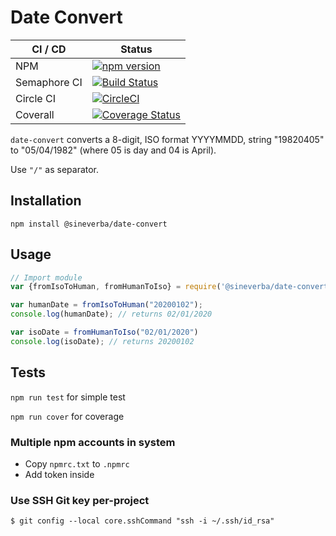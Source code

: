 Date Convert
============

| CI / CD | Status |
| ------- | ------ |
| NPM | [![npm version](https://badge.fury.io/js/%40sineverba%2Fdate-convert.svg)](https://badge.fury.io/js/%40sineverba%2Fdate-convert) |
| Semaphore CI | [![Build Status](https://sineverba.semaphoreci.com/badges/npm-pkg-date-convert/branches/master.svg)](https://sineverba.semaphoreci.com/projects/npm-pkg-date-convert) |
| Circle CI | [![CircleCI](https://circleci.com/gh/sineverba/npm-pkg-date-convert.svg?style=svg)](https://circleci.com/gh/sineverba/npm-pkg-date-convert) |
| Coverall | [![Coverage Status](https://coveralls.io/repos/github/sineverba/npm-pkg-date-convert/badge.svg?branch=master)](https://coveralls.io/github/sineverba/npm-pkg-date-convert?branch=master) |

`date-convert` converts a 8-digit, ISO format YYYYMMDD, string "19820405" to "05/04/1982" (where 05 is day and 04 is April).

Use `"/"` as separator.

## Installation
`npm install @sineverba/date-convert`

## Usage

```js
// Import module
var {fromIsoToHuman, fromHumanToIso} = require('@sineverba/date-convert');

var humanDate = fromIsoToHuman("20200102");
console.log(humanDate); // returns 02/01/2020

var isoDate = fromHumanToIso("02/01/2020")
console.log(isoDate); // returns 20200102
```

## Tests

`npm run test` for simple test

`npm run cover` for coverage

### Multiple npm accounts in system

+ Copy `npmrc.txt` to `.npmrc`
+ Add token inside

### Use SSH Git key per-project
`$ git config --local core.sshCommand "ssh -i ~/.ssh/id_rsa"`